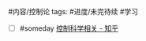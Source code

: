 #内容/控制论
tags: #进度/未完待续 
#学习 


- [ ] #someday  [控制科学相关 - 知乎](https://www.zhihu.com/column/c_1159525825714970624)